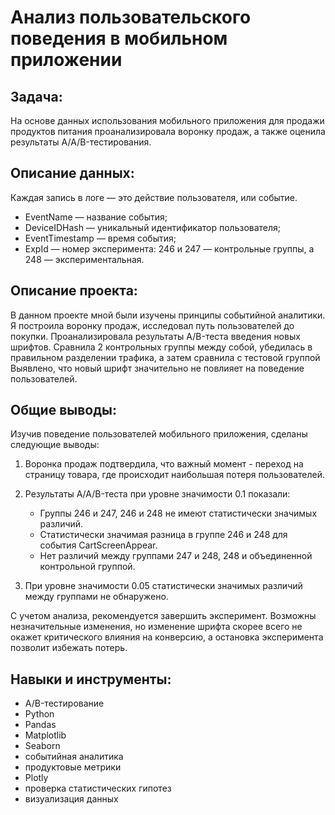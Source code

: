 # Анализ пользовательского поведения в мобильном приложении

## Задача:
На основе данных использования мобильного приложения для продажи продуктов питания проанализировала воронку продаж, а также оценила результаты A/A/B-тестирования.
## Описание данных:
Каждая запись в логе — это действие пользователя, или событие. 
- EventName — название события;
- DeviceIDHash — уникальный идентификатор пользователя;
- EventTimestamp — время события;
- ExpId — номер эксперимента: 246 и 247 — контрольные группы, а 248 — экспериментальная.

## Описание проекта:
В данном проекте мной были изучены принципы событийной аналитики. Я построила
воронку продаж, исследовал путь пользователей до покупки. Проанализировала
результаты A/B-теста введения новых шрифтов. Сравнила 2 контрольных группы между
собой, убедилась в правильном разделении трафика, а затем сравнила с тестовой группой
Выявлено, что новый шрифт значительно не повлияет на поведение пользователей.

## Общие выводы:
Изучив поведение пользователей мобильного приложения, сделаны следующие выводы:

1. Воронка продаж подтвердила, что важный момент - переход на страницу товара, где происходит наибольшая потеря пользователей.

2. Результаты A/A/B-теста при уровне значимости 0.1 показали:
   - Группы 246 и 247, 246 и 248 не имеют статистически значимых различий.
   - Статистически значимая разница в группе 246 и 248 для события CartScreenAppear.
   - Нет различий между группами 247 и 248, 248 и объединенной контрольной группой.

3. При уровне значимости 0.05 статистически значимых различий между группами не обнаружено.

С учетом анализа, рекомендуется завершить эксперимент. Возможны незначительные изменения, но изменение шрифта скорее всего не окажет критического влияния на конверсию, а остановка эксперимента позволит избежать потерь.
## Навыки и инструменты:
- A/B-тестирование
- Python
- Pandas
- Matplotlib
- Seaborn
- событийная аналитика
- продуктовые метрики
- Plotly
- проверка статистических гипотез
- визуализация данных
